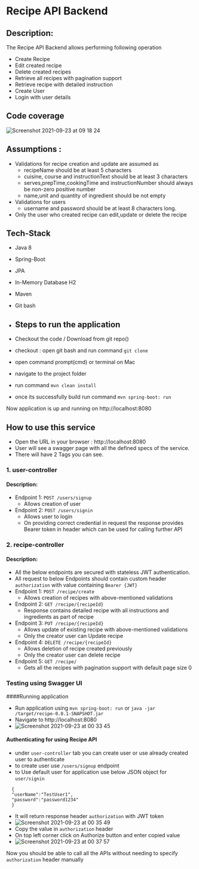 # Recipe API Backend

## Description:
The Recipe API Backend allows performing following operation
- Create Recipe
- Edit created recipe
- Delete created recipes
- Retrieve all recipes with pagination support
- Retrieve recipe with detailed instruction
- Create User 
- Login with user details

## Code coverage
![Screenshot 2021-09-23 at 09 18 24](https://user-images.githubusercontent.com/14979620/134470003-aee1b61a-8860-43e4-b1bf-8108693e60a3.png)

## Assumptions :
- Validations for recipe creation and update are assumed as 
  - recipeName should be at least 5 characters
  - cuisine, course and instructionText should be at least 3 characters
  - serves,prepTime,cookingTime and instructionNumber should always be non-zero positive number
  - name,unit and quantity of ingredient should be not empty
- Validations for users
  - username and password should be at least 8 characters long.
- Only the user who created recipe can edit,update or delete the recipe

## Tech-Stack
- Java 8
- Spring-Boot
- JPA
- In-Memory Database H2
- Maven
- Git bash

- ## Steps to run the application
- Checkout the code / Download from git repo()
- checkout : open git bash and run command `git clone `
- open command prompt(cmd) or terminal on Mac
- navigate to the project folder
- run command `mvn clean install`
- once its successfully build run command `mvn spring-boot: run`

Now application is up and running on http://localhost:8080

## How to use this service
- Open the URL in your browser : http://localhost:8080
- User will see a swagger page with all the defined specs of the service.
- There will have 2 Tags you can see.


### 1. user-controller
#### Description:
- Endpoint 1: `POST /users/signup`
  - Allows creation of user
- Endpoint 2: `POST /users/signin`
  - Allows user to login
  - On providing correct credential in request the response provides Bearer token in header which can be used for calling further API

### 2. recipe-controller
#### Description:
- All the below endpoints are secured with stateless JWT authentication.
- All request to below Endpoints should contain custom header `authorization` with value containing `Bearer {JWT}`
- Endpoint 1:  `POST /recipe/create`
    - Allows creation of recipes with above-mentioned validations
- Endpoint 2: `GET /recipe/{recipeId}`
    - Response contains detailed recipe with all instructions and ingredients as part of recipe
- Endpoint 3: `PUT /recipe/{recipeId}`
  - Allows update of existing recipe with above-mentioned validations
  - Only the creator user can Update recipe
- Endpoint 4: `DELETE /recipe/{recipeId}`
  - Allows deletion of recipe created previously 
  - Only the creator user can delete recipe
- Endpoint 5: `GET /recipe/`
    - Gets all the recipes with pagination support with default page size 0
    

### Testing using Swagger UI

####Running application
- Run application using `mvn spring-boot: run` or `java -jar /target/recipe-0.0.1-SNAPSHOT.jar`
- Navigate to http://localhost:8080
- ![Screenshot 2021-09-23 at 00 33 45](https://user-images.githubusercontent.com/14979620/134431549-93e3718e-85c5-4f24-970c-2f4998d0c337.png)


#### Authenticating for using Recipe API
- under `user-controller` tab you can create user or use already created user to authenticate 
- to create user use `/users/signup` endpoint
- to Use default user for application use below JSON object for `user/signin`
```
  {
  "userName":"TestUser1",
  "password":"password1234"
  } 
```
- It will return response header `authorization` with JWT token
- ![Screenshot 2021-09-23 at 00 35 49](https://user-images.githubusercontent.com/14979620/134431617-56e89f8d-5c41-4daf-bf00-cae108677c86.png)
- Copy the value in `authorization` header
- On top left corner click on Authorize button and enter copied value
- ![Screenshot 2021-09-23 at 00 37 57](https://user-images.githubusercontent.com/14979620/134431583-a86083de-afed-4d23-b2b9-ff5440c51a30.png)


Now you should be able to call all the APIs without needing to specify `authorization` header manually 
